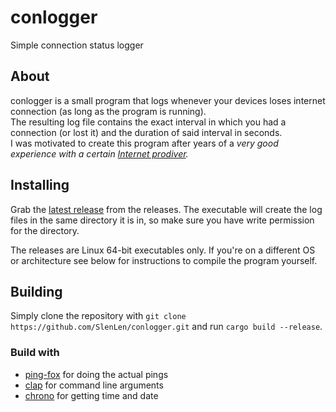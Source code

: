 <!--
Template: https://gist.github.com/DomPizzie/7a5ff55ffa9081f2de27c315f5018afc
-->

# conlogger

Simple connection status logger

## About

conlogger is a small program that logs whenever your devices loses internet connection (as long as the program is running).  
The resulting log file contains the exact interval in which you had a connection (or lost it) and the duration of said interval in seconds.   
I was motivated to create this program after years of a *very good experience with a certain [Internet prodiver](https://en.wikipedia.org/wiki/Vodafone_Germany).*

## Installing

Grab the [latest release](https://github.com/SlenLen/conlogger/releases/latest) from the releases. The executable will create the log files in the same directory it is in, so make sure you have write permission for the directory.

The releases are Linux 64-bit executables only. If you're on a different OS or architecture see below for instructions to compile the program yourself.

## Building
Simply clone the repository with `git clone https://github.com/SlenLen/conlogger.git` and run `cargo build --release`.

### Build with
- [ping-fox](https://github.com/rng-dynamics/ping-fox) for doing the actual pings
- [clap](https://github.com/clap-rs/clap) for command line arguments
- [chrono](https://github.com/chronotope/chrono) for getting time and date
